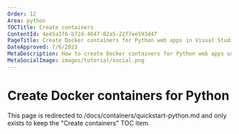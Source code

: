 ```yaml
---
Order: 12
Area: python
TOCTitle: Create containers
ContentId: 4e45a3f6-b72d-4647-82a5-22f7ee593d47
PageTitle: Create Docker containers for Python web apps in Visual Studio Code
DateApproved: 7/6/2023
MetaDescription: How to create Docker containers for Python web apps using the VS Code Docker extension
MetaSocialImage: images/tutorial/social.png
---
```

# Create Docker containers for Python

This page is redirected to /docs/containers/quickstart-python.md and only exists to keep the "Create containers" TOC item.
